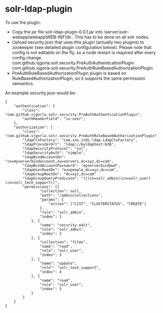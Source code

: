 # solr-ldap-plugin

To use the plugin:
- Copy the jar file solr-ldap-plugin-0.0.1.jar into \server\solr-webapp\webapp\WEB-INF\lib . This has to be done on all solr nodes.
- Upload security.json that uses this plugin (actually two plugins) to zookeeper (see detailed plugin configuration below). Please note that config is not editable on the fly, so a node restart is required after every config change.
com.github.vjgorla.solr.security.PreAuthAuthenticationPlugin
com.github.vjgorla.solr.security.PreAuthRuleBasedAuthorizationPlugin
- PreAuthRuleBasedAuthorizationPlugin plugin is based on RuleBasedAuthorizationPlugin, so it supports the same permission semantics.

An example security.json would be:

```
{
	"authentication": {
		"class": "com.github.vjgorla.solr.security.PreAuthAuthenticationPlugin",
		"authHeaderField": "iv-user",
	},
	"authorization": {
		"class": "com.github.vjgorla.solr.security.PreAuthRuleBasedAuthorizationPlugin",
		"ldapCtxFactory": "com.sun.jndi.ldap.LdapCtxFactory",
		"ldapProviderUrl": "ldap://myldaphost:636",
		"ldapSecurityProtocol": "ssl",
		"ldapSecurityAuth": "simple",
		"ldapBindAccountDn": "cn=myserverbindaccount,ou=servers,dc=xyz,dc=com",
		"ldapBindAccountPassword": "myserverbindpwd",
		"ldapUserRootDn": "ou=people,dc=xyz,dc=com",
		"ldapGroupRootDn": "dc=xyz,dc=com"
		"ldapGroupQueryPredicate": "(|(cn=solr_admin)(cn=solr_user)(cn=solr_tech_support))",
		"permissions": [{
				"collection": null,
				"path": "/admin/collections",
				"params": {
					"action": ["LIST", "CLUSTERSTATUS", "CREATE"]
				},
				"role": "solr_admin",
				"index": 1
			}, {
				"name": "security-edit",
				"role": "solr_admin",
				"index": 2
			}, {
				"collection": "films",
				"name": "read",
				"role": "solr_user",
				"index": 3
			}, {
				"name": "update",
				"role": "solr_tech_support",
				"index": 4
			}, {
				"name": "read",
				"role": "solr_user",
				"index": 5
			}
		]
	}
}
```
